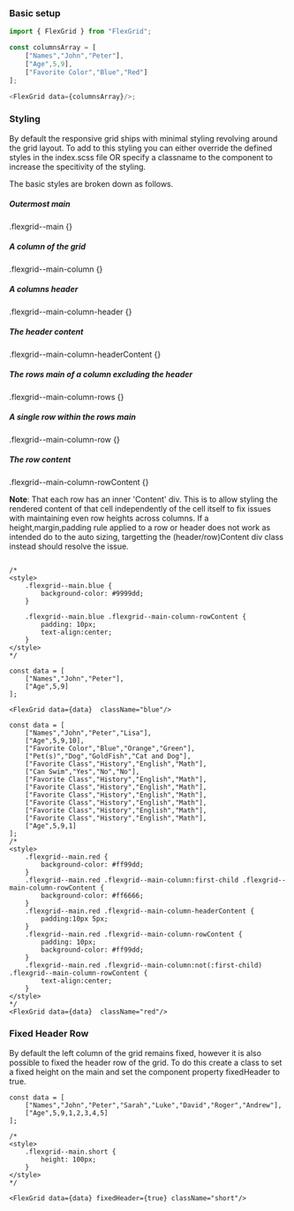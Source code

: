 <style>
	.flexgrid--main.blue {
		background-color: #9999dd;
	} 
	.flexgrid--main.blue .flexgrid--main-column-rowContent {
		padding: 10px;
		text-align:center;
	} 

	.flexgrid--main.short{
		height:100px;
	} 

	.flexgrid--main.red {
		background-color: #ff99dd;
	} 
	.flexgrid--main.red .flexgrid--main-column:first-child .flexgrid--main-column-rowContent {
		background-color: #ff6666;
	} 
	.flexgrid--main.red .flexgrid--main-column-headerContent {
		padding:10px 5px;
	} 
	.flexgrid--main.red .flexgrid--main-column-rowContent {
		padding: 10px;
		background-color: #ff99dd;
	} 
	.flexgrid--main.red .flexgrid--main-column:not(:first-child) .flexgrid--main-column-rowContent {
		text-align:center;
	} 
</style>

### Basic setup


```js { "props": { "style": { "background": "#f5f5f5" } } }
import { FlexGrid } from "FlexGrid";

const columnsArray = [
	["Names","John","Peter"],
	["Age",5,9],
	["Favorite Color","Blue","Red"]
];

<FlexGrid data={columnsArray}/>;
```


### Styling

By default the responsive grid ships with minimal styling revolving around the grid layout. To add to this styling
you can either override the defined styles in the index.scss file OR specify a classname to the component to increase 
the specitivity of the styling.

The basic styles are broken down as follows.  

##### Outermost main
.flexgrid--main {}

##### A column of the grid
.flexgrid--main-column {}

##### A columns header
.flexgrid--main-column-header {}

##### The header content
.flexgrid--main-column-headerContent {}

##### The rows main of a column excluding the header
.flexgrid--main-column-rows {}

##### A single row within the rows main
.flexgrid--main-column-row {}

##### The row content
.flexgrid--main-column-rowContent {}


**Note**: That each row has an inner 'Content' div. This is to allow styling the rendered content of that cell independently
of the cell itself to fix issues with maintaining even row heights across columns. If a height,margin,padding rule 
applied to a row or header does not work as intended do to the auto sizing, targetting the (header/row)Content div class 
instead should resolve the issue. 

```

/*
<style>
	.flexgrid--main.blue {
		background-color: #9999dd;
	} 

	.flexgrid--main.blue .flexgrid--main-column-rowContent {
		padding: 10px;
		text-align:center;
	} 
</style>
*/

const data = [
	["Names","John","Peter"],
	["Age",5,9]
];

<FlexGrid data={data}  className="blue"/>
```
```
const data = [
	["Names","John","Peter","Lisa"],
	["Age",5,9,10],
	["Favorite Color","Blue","Orange","Green"],
	["Pet(s)","Dog","GoldFish","Cat and Dog"],
	["Favorite Class","History","English","Math"],
	["Can Swim","Yes","No","No"],
	["Favorite Class","History","English","Math"],
	["Favorite Class","History","English","Math"],
	["Favorite Class","History","English","Math"],
	["Favorite Class","History","English","Math"],
	["Favorite Class","History","English","Math"],
	["Favorite Class","History","English","Math"],
	["Age",5,9,1]
];
/*
<style>
	.flexgrid--main.red {
		background-color: #ff99dd;
	} 
	.flexgrid--main.red .flexgrid--main-column:first-child .flexgrid--main-column-rowContent {
		background-color: #ff6666;
	} 
	.flexgrid--main.red .flexgrid--main-column-headerContent {
		padding:10px 5px;
	} 
	.flexgrid--main.red .flexgrid--main-column-rowContent {
		padding: 10px;
		background-color: #ff99dd;
	} 
	.flexgrid--main.red .flexgrid--main-column:not(:first-child) .flexgrid--main-column-rowContent {
		text-align:center;
	} 
</style>
*/
<FlexGrid data={data}  className="red"/>
```

### Fixed Header Row

By default the left column of the grid remains fixed, however it is also possible to fixed the header row of the grid. To 
do this create a class to set a fixed height on the main and set the component property fixedHeader to true.

```
const data = [
	["Names","John","Peter","Sarah","Luke","David","Roger","Andrew"],
	["Age",5,9,1,2,3,4,5]
];

/*
<style>
	.flexgrid--main.short {
		height: 100px;
	}
</style>
*/

<FlexGrid data={data} fixedHeader={true} className="short"/>
```
